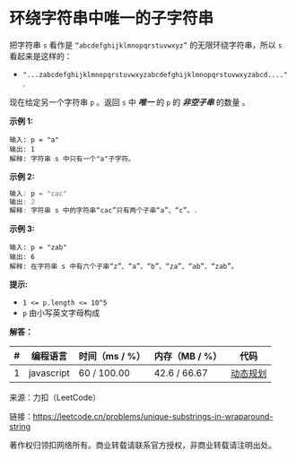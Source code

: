 # 环绕字符串中唯一的子字符串

把字符串 `s` 看作是 `“abcdefghijklmnopqrstuvwxyz”` 的无限环绕字符串，所以 `s` 看起来是这样的：

- `"...zabcdefghijklmnopqrstuvwxyzabcdefghijklmnopqrstuvwxyzabcd...."` .

现在给定另一个字符串 `p` 。返回 `s` 中 ***唯一*** 的 `p` 的 ***非空子串*** 的数量 。

**示例 1:**

``` javascrip^t
输入: p = "a"
输出: 1
解释: 字符串 s 中只有一个"a"子字符。
```

**示例 2:**

``` javascript
输入: p = "cac"
输出: 2
解释: 字符串 s 中的字符串“cac”只有两个子串“a”、“c”。.
```

**示例 3:**

``` javascrip^t
输入: p = "zab"
输出: 6
解释: 在字符串 s 中有六个子串“z”、“a”、“b”、“za”、“ab”、“zab”。
```

**提示:**

- `1 <= p.length <= 10^5`
- `p` 由小写英文字母构成

**解答：**

**#**|**编程语言**|**时间（ms / %）**|**内存（MB / %）**|**代码**
--|--|--|--|--
1|javascript|60 / 100.00|42.6 / 66.67|[动态规划](./javascript/ac_v1.js)

来源：力扣（LeetCode）

链接：https://leetcode.cn/problems/unique-substrings-in-wraparound-string

著作权归领扣网络所有。商业转载请联系官方授权，非商业转载请注明出处。
